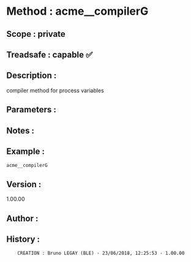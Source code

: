 ﻿# **Method :** acme__compilerG
## **Scope :** private
## **Treadsafe :** capable ✅ 
## **Description :** 
compiler method for process variables
## **Parameters :** 
## **Notes :** 

## **Example :** 
```
acme__compilerG
```
## **Version :** 
1.00.00
## **Author :** 

## **History :** 
 
        CREATION : Bruno LEGAY (BLE) - 23/06/2018, 12:25:53 - 1.00.00
